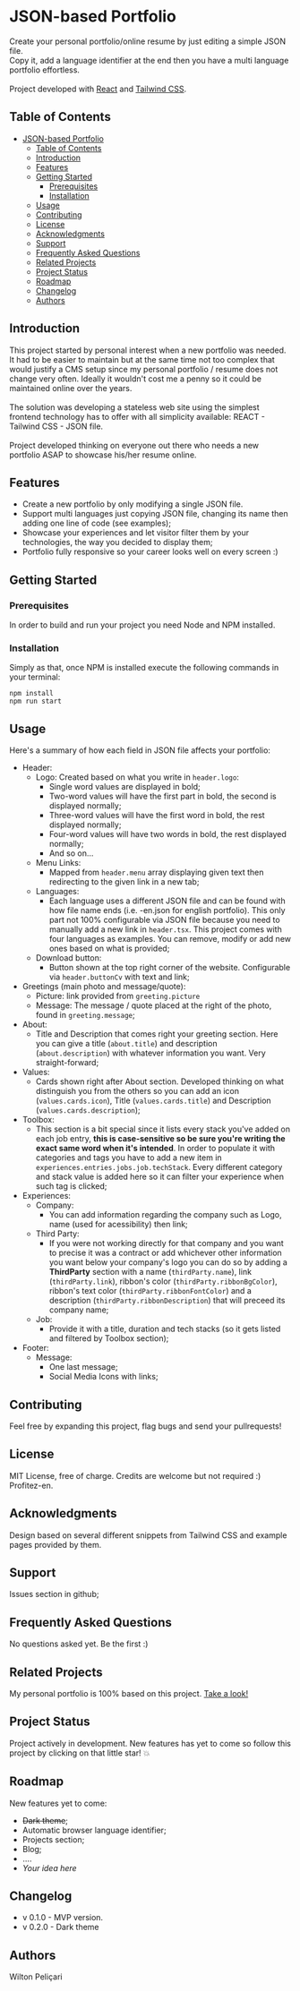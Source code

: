# JSON-based Portfolio

Create your personal portfolio/online resume by just editing a simple JSON file.<br />
Copy it, add a language identifier at the end then you have a multi language portfolio effortless. <br /><br />
Project developed with [React](https://react.dev/) and [Tailwind CSS](https://v2.tailwindcss.com/docs).

## Table of Contents

- [JSON-based Portfolio](#json-based-portfolio)
  - [Table of Contents](#table-of-contents)
  - [Introduction](#introduction)
  - [Features](#features)
  - [Getting Started](#getting-started)
    - [Prerequisites](#prerequisites)
    - [Installation](#installation)
  - [Usage](#usage)
  - [Contributing](#contributing)
  - [License](#license)
  - [Acknowledgments](#acknowledgments)
  - [Support](#support)
  - [Frequently Asked Questions](#frequently-asked-questions)
  - [Related Projects](#related-projects)
  - [Project Status](#project-status)
  - [Roadmap](#roadmap)
  - [Changelog](#changelog)
  - [Authors](#authors)

## Introduction

This project started by personal interest when a new portfolio was needed. It had to be easier to maintain but at the same time not too complex that would justify a CMS setup since my personal portfolio / resume does not change very often. Ideally it wouldn't cost me a penny so it could be maintained online over the years.<br />
<br />
The solution was developing a stateless web site using the simplest frontend technology has to offer with all simplicity available: REACT - Tailwind CSS - JSON file.<br />
<br />
Project developed thinking on everyone out there who needs a new portfolio ASAP to showcase his/her resume online.

## Features

- Create a new portfolio by only modifying a single JSON
  file.
- Support multi languages just copying JSON file, changing its name then adding one line of code (see examples);
- Showcase your experiences and let visitor filter them by your technologies, the way you decided to display them;
- Portfolio fully responsive so your career looks well on every screen :)

## Getting Started

### Prerequisites

In order to build and run your project you need Node and NPM installed.

### Installation

Simply as that, once NPM is installed execute the following commands in your terminal:

```
npm install
npm run start
```

## Usage

Here's a summary of how each field in JSON file affects your portfolio:

- Header:
  - Logo: Created based on what you write in `header.logo`:
    - Single word values are displayed in bold;
    - Two-word values will have the first part in bold, the second is displayed normally;
    - Three-word values will have the first word in bold, the rest displayed normally;
    - Four-word values will have two words in bold, the rest displayed normally;
    - And so on...
  - Menu Links:
    - Mapped from `header.menu` array displaying given text then redirecting to the given link in a new tab;
  - Languages:
    - Each language uses a different JSON file and can be found with how file name ends (i.e. -en.json for english portfolio). This only part not 100% configurable via JSON file because you need to manually add a new link in `header.tsx`. This project comes with four languages as examples. You can remove, modify or add new ones based on what is provided;
  - Download button:
    - Button shown at the top right corner of the website. Configurable via `header.buttonCv` with text and link;
- Greetings (main photo and message/quote):
  - Picture: link provided from `greeting.picture`
  - Message: The message / quote placed at the right of the photo, found in `greeting.message`;
- About:
  - Title and Description that comes right your greeting section. Here you can give a title (`about.title`) and description (`about.description`) with whatever information you want. Very straight-forward;
- Values:
  - Cards shown right after About section. Developed thinking on what distinguish you from the others so you can add an icon (`values.cards.icon`), Title (`values.cards.title`) and Description (`values.cards.description`);
- Toolbox:
  - This section is a bit special since it lists every stack you've added on each job entry, **this is case-sensitive so be sure you're writing the exact same word when it's intended**. In order to populate it with categories and tags you have to add a new item in `experiences.entries.jobs.job.techStack`. Every different category and stack value is added here so it can filter your experience when such tag is clicked;
- Experiences:
  - Company:
    - You can add information regarding the company such as Logo, name (used for acessibility) then link;
  - Third Party:
    - If you were not working directly for that company and you want to precise it was a contract or add whichever other information you want below your company's logo you can do so by adding a **ThirdParty** section with a name (`thirdParty.name`), link (`thirdParty.link`), ribbon's color (`thirdParty.ribbonBgColor`), ribbon's text color (`thirdParty.ribbonFontColor`) and a description (`thirdParty.ribbonDescription`) that will preceed its company name;
  - Job:
    - Provide it with a title, duration and tech stacks (so it gets listed and filtered by Toolbox section);
- Footer:
  - Message:
    - One last message;
    - Social Media Icons with links;

## Contributing

Feel free by expanding this project, flag bugs and send your pullrequests!

## License

MIT License, free of charge. Credits are welcome but not required :) Profitez-en.

## Acknowledgments

Design based on several different snippets from Tailwind CSS and example pages provided by them.

## Support

Issues section in github;

## Frequently Asked Questions

No questions asked yet. Be the first :)

## Related Projects

My personal portfolio is 100% based on this project. [Take a look!](https://www.wiltonpelicari.com)

## Project Status

Project actively in development. New features has yet to come so follow this project by clicking on that little star! 💥

## Roadmap

New features yet to come:

- ~~Dark theme~~;
- Automatic browser language identifier;
- Projects section;
- Blog;
- ....
- _Your idea here_

## Changelog

- v 0.1.0 - MVP version.
- v 0.2.0 - Dark theme

## Authors

Wilton Peliçari
